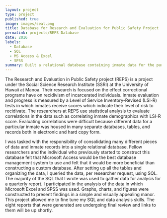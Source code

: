 ```yaml
---
layout: project
type: project
published: true
image: images/seal.png
title: Database for Research and Evaluation for Public Safety Project
permalink: projects/REPS Database
date: 2016
labels:
  - Database
  - SQL
  - MS Access & Excel
  - SPSS
summary: Built a relational database containing inmate data for the purposes of researching the impact of rehabilitation programs.
---
```


The Research and Evaluation in Public Safety project (REPS) is a project under the Social Science Research Institute (SSRI) at the University of Hawaii at Manoa.  Their research is focused on the effect correctional programs have on recidivism of incarcerated individuals.  Inmate evaluation and progress is measured by a Level of Service Inventory-Revised (LSI-R) tests in which inmates receive scores which indicate their level of risk to recidivate.  The researchers at REPS use statistical analysis to evaluate correlations in the data such as correlating inmate demographics with LSI-R score.  Evaluating correlations were difficult because different data for a particular inmate was housed in many separate databases, tables, and records both in electronic and hard copy form.  

I was tasked with the responsibility of consolidating many different pieces of data and inmate records into a single relational database.  Fellow researchers and the individual who previously started to construct this database felt that Microsoft Access would be the best database management system to use and felt that it would be more beneficial than constructing a custom database.  After setting up all the tables and organizing the data, I queried the data, per researcher request, using SQL.  The majority of the SQL that I wrote was used to gather data for analysis for a quarterly report.  I participated in the analysis of the data in which Microsoft Excel and SPSS was used.  Graphs, charts, and figures were constructed to present findings in a simple and visually appealing manor.  This project allowed me to fine tune my SQL and data analysis skills.  The eight reports that were generated are undergoing final review and links to them will be up shortly.   

 
